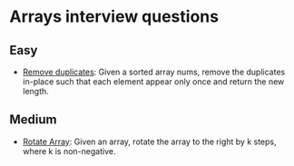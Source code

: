 # Arrays interview questions

## Easy

- [Remove duplicates](./array_remove-duplicates.c):
  Given a sorted array nums, remove the duplicates in-place such that each element appear only once and return the new length.

## Medium

- [Rotate Array](./array_rotate.c):
  Given an array, rotate the array to the right by k steps, where k is non-negative.
